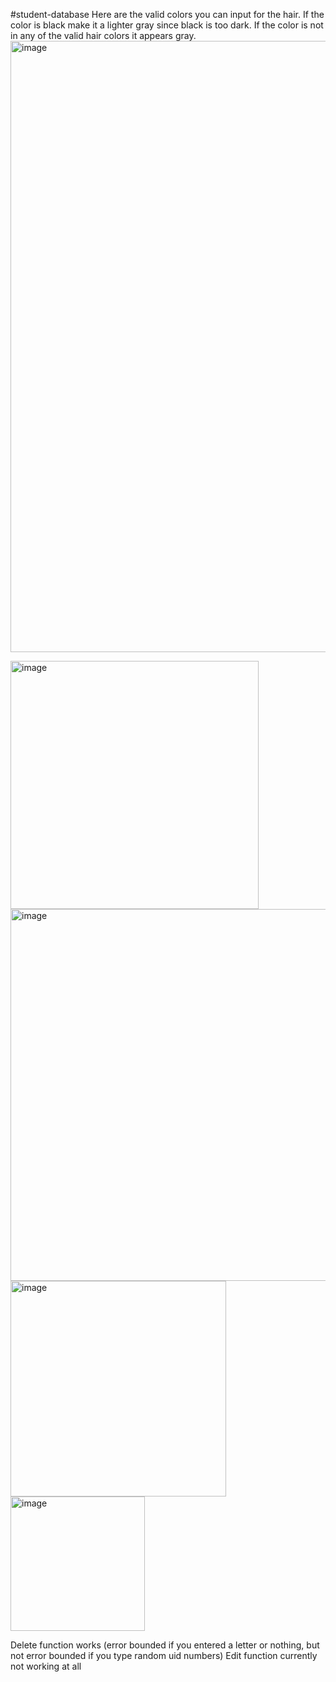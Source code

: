 #student-database
Here are the valid colors you can input for the hair. If the color is black make it a lighter gray since black is too dark. If the color is not in any of the valid hair colors it appears gray. 
<img width="978" alt="image" src="https://github.com/Lepre-CHAU-n/database/assets/71118130/7f82164a-0d80-4cd1-b07b-f6e590e31b21">

<img width="397" alt="image" src="https://github.com/Lepre-CHAU-n/database/assets/71118130/0516397f-989c-4b62-a8d2-1f890d0f289f">
 <img width="595" alt="image" src="https://github.com/Lepre-CHAU-n/database/assets/71118130/e6f29722-291c-4355-94b7-bccc49de2e06">
<img width="345" alt="image" src="https://github.com/Lepre-CHAU-n/database/assets/71118130/1ec9fc4b-11bb-4972-bcd6-e66ce127d740">
<img width="215" alt="image" src="https://github.com/Lepre-CHAU-n/database/assets/71118130/74339b71-6368-4c51-b06a-9330b61526ae">


Delete function works (error bounded if you entered a letter or nothing, but not error bounded if you type random uid numbers)
Edit function currently not working at all 

